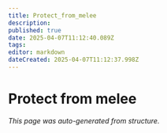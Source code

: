 ```yaml
---
title: Protect_from_melee
description: 
published: true
date: 2025-04-07T11:12:40.089Z
tags: 
editor: markdown
dateCreated: 2025-04-07T11:12:37.998Z
---
```


# Protect from melee

*This page was auto-generated from structure.*